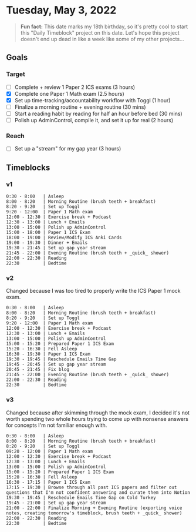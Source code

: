 # Tuesday, May 3, 2022

> **Fun fact:** This date marks my 18th birthday, so it's pretty cool to start this "Daily Timeblock" project on this date. Let's hope this project doesn't end up dead in like a week like some of my other projects...

## Goals

### Target

- [ ] Complete + review 1 Paper 2 ICS exams (3 hours)
- [x] Complete one Paper 1 Math exam (2.5 hours)
- [x] Set up time-tracking/accountability workflow with Toggl (1 hour)
- [ ] Finalize a morning routine + evening routine (30 mins)
- [ ] Start a reading habit by reading for half an hour before bed (30 mins)
- [ ] Polish up AdminControl, compile it, and set it up for real (2 hours)

### Reach

- [ ] Set up a "stream" for my gap year (3 hours)

## Timeblocks

### v1

```timeblock
0:30 - 8:00   | Asleep
8:00 - 8:20   | Morning Routine (brush teeth + breakfast)
8:20 - 9:20   | Set up Toggl
9:20 - 12:00  | Paper 1 Math exam
12:00 - 12:30 | Exercise break + Podcast
12:30 - 13:00 | Lunch + Emails
13:00 - 15:00 | Polish up AdminControl
15:00 - 18:00 | Paper 1 ICS Exam
18:00 - 19:00 | Review/Modify ICS Anki Cards
19:00 - 19:30 | Dinner + Emails
19:30 - 21:45 | Set up gap year stream
21:45 - 22:00 | Evening Routine (brush teeth + _quick_ shower)
22:00 - 22:30 | Reading
22:30         | Bedtime
```

### v2

Changed because I was too tired to properly write the ICS Paper 1 mock exam.

```timeblock
0:30 - 8:00   | Asleep
8:00 - 8:20   | Morning Routine (brush teeth + breakfast)
8:20 - 9:20   | Set up Toggl
9:20 - 12:00  | Paper 1 Math exam
12:00 - 12:30 | Exercise break + Podcast
12:30 - 13:00 | Lunch + Emails
13:00 - 15:00 | Polish up AdminControl
15:00 - 15:20 | Prepared Paper 1 ICS Exam
15:20 - 16:30 | Fell Asleep
16:30 - 19:30 | Paper 1 ICS Exam
19:30 - 19:45 | Reschedule Emails Time Gap
19:45 - 20:45 | Set up gap year stream
20:45 - 21:45 | Fix blog
21:45 - 22:00 | Evening Routine (brush teeth + _quick_ shower)
22:00 - 22:30 | Reading
22:30         | Bedtime
```

### v3

Changed because after skimming through the mock exam, I decided it's not worth spending two whole hours trying to come up with nonsense answers for concepts I'm not familiar enough with.

```timeblock
0:30 - 8:00   | Asleep
8:00 - 8:20   | Morning Routine (brush teeth + breakfast)
8:20 - 9:20   | Set up Toggl
09:20 - 12:00 | Paper 1 Math exam
12:00 - 12:30 | Exercise break + Podcast
12:30 - 13:00 | Lunch + Emails
13:00 - 15:00 | Polish up AdminControl
15:00 - 15:20 | Prepared Paper 1 ICS Exam
15:20 - 16:30 | Fell Asleep
16:30 - 17:15 | Paper 1 ICS Exam
17:15 - 19:30 | Browse through all past ICS papers and filter out questions that I'm not confident answering and curate them into Notion
19:30 - 19:45 | Reschedule Emails Time Gap on Cold Turkey
19:45 - 21:00 | Set up gap year stream
21:00 - 22:00 | Finalize Morning + Evening Routine (exporting voice notes, creating tomorrow's timeblock, brush teeth + _quick_ shower)
22:00 - 22:30 | Reading
22:30         | Bedtime
```
